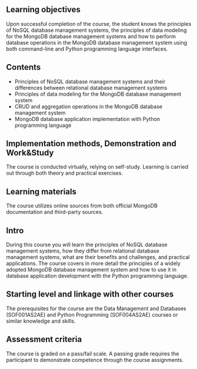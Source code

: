 ## Learning objectives

Upon successful completion of the course, the student knows the principles of NoSQL database management systems, the principles of data modeling for the MongoDB database management systems and how to perform database operations in the MongoDB database management system using both command-line and Python programming language interfaces.

## Contents

- Principles of NoSQL database management systems and their differences between relational database management systems
- Principles of data modeling for the MongoDB database management system
- CRUD and aggregation operations in the MongoDB database management system
- MongoDB database application implementation with Python programming language

## Implementation methods, Demonstration and Work&Study

The course is conducted virtually, relying on self-study. Learning is carried out through both theory and practical exercises.

## Learning materials

The course utilizes online sources from both official MongoDB documentation and third-party sources.

## Intro

During this course you will learn the principles of NoSQL database management systems, how they differ from relational database management systems, what are their benefits and challenges, and practical applications. The course covers in more detail the principles of a widely adopted MongoDB database management system and how to use it in database application development with the Python programming language.

## Starting level and linkage with other courses

The prerequisites for the course are the Data Management and Databases (SOF001AS2AE) and Python Programming (SOF004AS2AE) courses or similar knowledge and skills.

## Assessment criteria

The course is graded on a pass/fail scale. A passing grade requires the participant to demonstrate competence through the course assignments.
